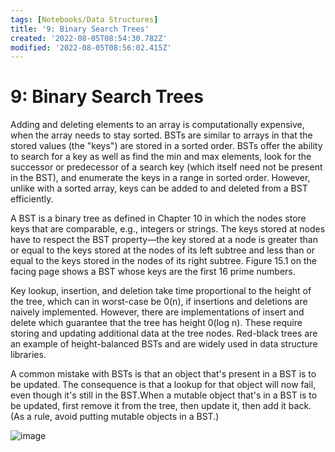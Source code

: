 ```yaml
---
tags: [Notebooks/Data Structures]
title: '9: Binary Search Trees'
created: '2022-08-05T08:54:30.782Z'
modified: '2022-08-05T08:56:02.415Z'
---
```


# 9: Binary Search Trees

Adding and deleting elements to an array is computationally expensive, when the array needs to stay sorted. BSTs are similar to arrays in that the stored values (the "keys") are stored in a sorted order. BSTs offer the ability to search for a key as well as find the min and max elements, look for the successor or predecessor of a search key (which itself need not be present in the BST), and enumerate the keys in a range in sorted order. However, unlike with a sorted array, keys can be added to and deleted from a BST efficiently.

A BST is a binary tree as defined in Chapter 10 in which the nodes store keys that are comparable, e.g., integers or strings. The keys stored at nodes have to respect the BST property—the key stored at a node is greater than or equal to the keys stored at the nodes of its left subtree and less than or equal to the keys stored in the nodes of its right subtree. Figure 15.1 on the facing page shows a BST whose keys are the first 16 prime numbers.

Key lookup, insertion, and deletion take time proportional to the height of the tree, which can in worst-case be 0(n), if insertions and deletions are naively implemented. However, there are implementations of insert and delete which guarantee that the tree has height 0(log n). These require storing and updating additional data at the tree nodes. Red-black trees are an example of height-balanced BSTs and are widely used in data structure libraries.

A common mistake with BSTs is that an object that's present in a BST is to be updated. The consequence is that a lookup for that object will now fail, even though it's still in the BST.When a mutable object that's in a BST is to be updated, first remove it from the tree, then update it, then add it back. (As a rule, avoid putting mutable objects in a BST.)

![image](https://user-images.githubusercontent.com/68677613/183042819-ebd151a6-bd94-42af-ace2-8187e7fa0d28.png)

